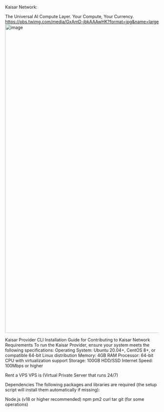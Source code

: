 Kaisar Network:

The Universal AI Compute Layer. Your Compute, Your Currency.
https://pbs.twimg.com/media/GxAmD-jbkAAAwHK?format=jpg&name=large<img width="1800" height="1013" alt="image" src="https://github.com/user-attachments/assets/33c66062-a338-43b4-90bf-725f6769c140" />


Kaisar Provider CLI Installation Guide for Contributing to Kaisar Network
Requirements
To run the Kaisar Provider, ensure your system meets the following specifications:
Operating System: Ubuntu 20.04+, CentOS 8+, or compatible 64-bit Linux distribution
Memory: 4GB RAM
Processor: 64-bit CPU with virtualization support
Storage: 100GB HDD/SSD
Internet Speed: 100Mbps or higher

Rent a VPS
VPS is (Virtual Private Server that runs 24/7)

Dependencies
The following packages and libraries are required (the setup script will install them automatically if missing):



Node.js (v18 or higher recommended)
npm
pm2
curl
tar
git (for some operations)
